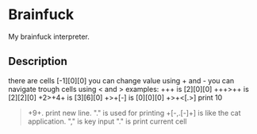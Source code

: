 # Brainfuck

My brainfuck interpreter.


## Description

there are cells [-1][0][0]
you can change value using + and -
you can navigate trough cells using < and > 
examples:
 +++ is    [2][0][0]
 +++>++ is [2][2][0]
 +2>+4+ is [3][6][0]
 +>+[-] is [0][0][0]
 +>+<[.>]  print 10
 >+9+.     print new line. "." is used for printing
 +[-,.[-]+] is like the cat application. "," is key input "." is print current cell
